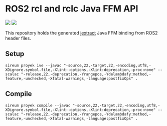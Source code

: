 # ROS2 rcl and rclc Java FFM API
[![](https://jitpack.io/v/org.sireum/rcljava-ffm-humble.svg)](https://jitpack.io/#org.sireum/rcljava-ffm-humble)
[![](https://img.shields.io/badge/license-Apache_2.0-brightgreen.svg)](https://github.com/sireum/rcljava-ffm-humble/blob/master/LICENSE)

This repository holds the generated [jextract](https://github.com/openjdk/jextract) Java FFM binding from ROS2 header files.

## Setup

```
sireum proyek ive --javac "-source,22,-target,22,-encoding,utf8,-XDignore.symbol.file,-Xlint:-options,-Xlint:deprecation,-proc:none" --scalac "-release,22,-deprecation,-Yrangepos,-Ydelambdafy:method,-feature,-unchecked,-Xfatal-warnings,-language:postfixOps" .
```

## Compile

```
sireum proyek compile --javac "-source,22,-target,22,-encoding,utf8,-XDignore.symbol.file,-Xlint:-options,-Xlint:deprecation,-proc:none" --scalac "-release,22,-deprecation,-Yrangepos,-Ydelambdafy:method,-feature,-unchecked,-Xfatal-warnings,-language:postfixOps" .
```
